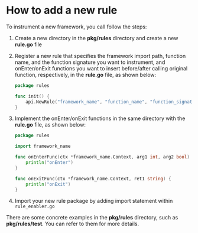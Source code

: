 # How to add a new rule

To instrument a new framework, you call follow the steps:

1. Create a new directory in the **pkg/rules** directory and create a new **rule.go** file
2. Register a new rule that specifies the framework import path, function
   name, and the function signature you want to instrument, and onEnter/onExit
   functions you want to insert before/after calling original function, respectively, in the **rule.go** file, as shown
   below:
    ```go
    package rules

    func init() {
        api.NewRule("framework_name", "function_name", "function_signature", "onEnterFunc", "onExitFunc").Register()
    }

    ```
3. Implement the onEnter/onExit functions in the same directory with the **rule.go** file, as shown below:

   ```go
   package rules

   import framework_name

   func onEnterFunc(ctx *framework_name.Context, arg1 int, arg2 bool) {
       println("onEnter")
   }

   func onExitFunc(ctx *framework_name.Context, ret1 string) {
       println("onExit")
   }
    ```

4. Import your new rule package by adding import statement within `rule_enabler.go`

There are some concrete examples in the **pkg/rules** directory, such as **pkg/rules/test**.
You can refer to them for more details.